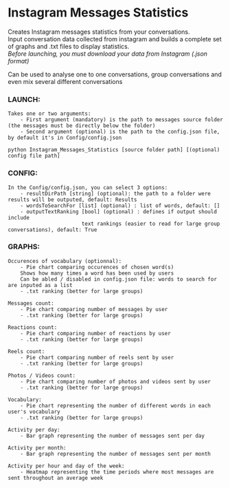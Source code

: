 # Instagram Messages Statistics
Creates Instagram messages statistics from your conversations.<br/>
Input conversation data collected from instagram and builds a complete set of graphs and .txt files to display statistics.<br/>
*Before launching, you must download your data from Instagram (.json format)*

Can be used to analyse one to one conversations, group conversations and even mix several different conversations

### LAUNCH:
    Takes one or two arguments:
        - First argument (mandatory) is the path to messages source folder (the messages must be directly below the folder)
        - Second argument (optional) is the path to the config.json file, by default it's in Config/config.json
```
python Instagram_Messages_Statistics [source folder path] [(optional) config file path]
```

### CONFIG:
    In the Config/config.json, you can select 3 options:
        - resultDirPath [string] (optional): the path to a folder were results will be outputed, default: Results
        - wordsToSearchFor [list] (optional) : list of words, default: []
        - outputTextRanking [bool] (optional) : defines if output should include
                            text rankings (easier to read for large group conversations), default: True

### GRAPHS:

    Occurences of vocabulary (optionnal):
        - Pie chart comparing occurences of chosen word(s)
        Shows how many times a word has been used by users
        Can be abled / disabled in config.json file: words to search for are inputed as a list
        - .txt ranking (better for large groups)
    
    Messages count:
        - Pie chart comparing number of messages by user
        - .txt ranking (better for large groups)
    
    Reactions count:
        - Pie chart comparing number of reactions by user
        - .txt ranking (better for large groups)

    Reels count:
        - Pie chart comparing number of reels sent by user
        - .txt ranking (better for large groups)

    Photos / Videos count:
        - Pie chart comparing number of photos and videos sent by user
        - .txt ranking (better for large groups)

    Vocabulary:
        - Pie chart representing the number of different words in each user's vocabulary
        - .txt ranking (better for large groups)

    Activity per day:
        - Bar graph representing the number of messages sent per day

    Activity per month:
        - Bar graph representing the number of messages sent per month

    Activity per hour and day of the week:
        - Heatmap representing the time periods where most messages are sent throughout an average week
